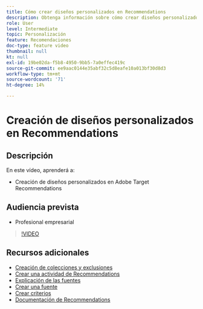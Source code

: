 ```yaml
---
title: Cómo crear diseños personalizados en Recommendations
description: Obtenga información sobre cómo crear diseños personalizados en Adobe Target Recommendations.
role: User
level: Intermediate
topic: Personalización
feature: Recomendaciones
doc-type: feature video
thumbnail: null
kt: null
exl-id: 19be02da-f5b8-4950-9bb5-7a0effec419c
source-git-commit: ee9aac0144e35abf32c5d8eafe10a013bf30d8d3
workflow-type: tm+mt
source-wordcount: '71'
ht-degree: 14%

---
```


# Creación de diseños personalizados en Recommendations

## Descripción

En este vídeo, aprenderá a:

* Creación de diseños personalizados en Adobe Target Recommendations

## Audiencia prevista

* Profesional empresarial

>[!VIDEO](https://video.tv.adobe.com/v/27687?quality=12)

## Recursos adicionales

* [Creación de colecciones y exclusiones](create-collections-and-exclusions.md)
* [Crear una actividad de Recommendations](create-a-recommendations-activity.md)
* [Explicación de las fuentes](understanding-feeds.md)
* [Crear una fuente](create-a-feed.md)
* [Crear criterios](create-criteria.md)
* [Documentación de Recommendations](https://docs.adobe.com/content/help/en/target/using/recommendations/recommendations.html)
